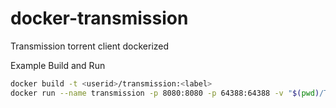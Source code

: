 # docker-transmission
Transmission torrent client dockerized

Example Build and Run

```bash
docker build -t <userid>/transmission:<label>
docker run --name transmission -p 8080:8080 -p 64388:64388 -v "$(pwd)/Torrents:/Torrents" -itd <userid>/transmission:<label>
```
